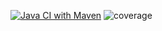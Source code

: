 [![Java CI with Maven](https://github.com/s18552/Selenium1/actions/workflows/maven.yml/badge.svg)](https://github.com/s18552/Selenium1/actions/workflows/maven.yml)
![coverage](https://github.com/s18552/Selenium1/blob/master/.github/badges/jacoco.svg)
